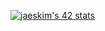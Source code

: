 [![jaeskim's 42 stats](https://badge42.herokuapp.com/api/stats/tel-bouh)](https://github.com/JaeSeoKim/badge42)
